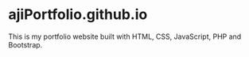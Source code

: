 # ajiPortfolio.github.io
This is my portfolio website built with HTML, CSS, JavaScript, PHP and Bootstrap.
